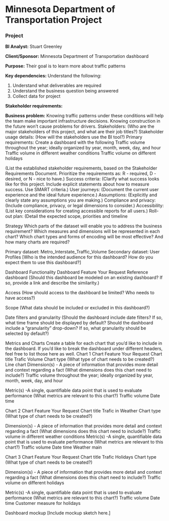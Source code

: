 # Minnesota Department of Transportation Project

### Project                                                                     

**BI Analyst:** Stuart Greenley

**Client/Sponsor:** Minnesota Department of Transportation dashboard

**Purpose:** Their goal is to learn more about traffic patterns

**Key dependencies:** Understand the following:
1. Understand what deliverables are required
2. Understand the business question being answered
3. Collect data for project

**Stakeholder requirements:**

**Business problem:** Knowing traffic patterns under these conditions will help the team make important infrastructure decisions. Knowing construction in the future won’t cause problems for drivers.
Stakeholders: (Who are the major stakeholders of this project, and what are their job titles?)
Stakeholder usage details: (How will the stakeholders use the BI tool?)
Primary requirements:
Create a dashboard with the following
Traffic volume throughout the year; ideally organized by year, month, week, day, and hour
Traffic volume in different weather conditions
 Traffic volume on different holidays 




(List the established stakeholder requirements, based on the Stakeholder Requirements Document. Prioritize the requirements as: R - required, D - desired, or N - nice to have.)
Success criteria: (Clarify what success looks like for this project. Include explicit statements about how to measure success. Use SMART criteria.) 
User journeys: (Document the current user experience and the ideal future experience.)
Assumptions: (Explicitly and clearly state any assumptions you are making.)
Compliance and privacy: (Include compliance, privacy, or legal dimensions to consider.)
Accessibility: (List key considerations for creating accessible reports for all users.)
Roll-out plan: (Detail the expected scope, priorities and timeline

Strategy 
Which parts of the dataset will enable you to address the business requirement? Which measures and dimensions will be represented in each chart? Which chart types and forms of encoding will be most effective? And how many charts are required?

Primary dataset: Metro_Interstate_Traffic_Volume
Secondary dataset: 
User Profiles [Who is the intended audience for this dashboard? How do you expect them to use this dashboard?]
    
Dashboard Functionality
Dashboard Feature
Your Request
Reference dashboard
(Should this dashboard be modeled on an existing dashboard? If so, provide a link and describe the similarity.)


Access
(How should access to the dashboard be limited? Who needs to have access?)


Scope
(What data should be included or excluded in this dashboard?)


Date filters and granularity
(Should the dashboard include date filters? If so, what time frame should be displayed by default? Should the dashboard include a “granularity” drop-down? If so, what granularity should be selected by default?)




Metrics and Charts
Create a table for each chart that you’d like to include in the dashboard. If you’d like to break the dashboard under different headers, feel free to list those here as well.
Chart 1
Chart Feature
Your Request
Chart title
Trafic Volume 
Chart type
(What type of chart needs to be created?)
Line chart 
Dimension(s) - A piece of information that provides more detail and context regarding a fact
(What dimensions does this chart need to include?) 
Traffic volume throughout the year; ideally organized by year, month, week, day, and hour


Metric(s) -A single, quantifiable data point that is used to evaluate performance
(What metrics are relevant to this chart?)
Traffic volume
Date time 


Chart 2
Chart Feature
Your Request
Chart title
Trafic in Weather
Chart type
(What type of chart needs to be created?)


Dimension(s) - A piece of information that provides more detail and context regarding a fact
(What dimensions does this chart need to include?) 
Traffic volume in different weather conditions
Metric(s) -A single, quantifiable data point that is used to evaluate performance
(What metrics are relevant to this chart?)
Traffic volume
Date time 
Weather main


Chart 3
Chart Feature
Your Request
Chart title
Trafic Holidays
Chart type
(What type of chart needs to be created?)


Dimension(s) - A piece of information that provides more detail and context regarding a fact
(What dimensions does this chart need to include?) 
Traffic volume on different holidays


Metric(s) -A single, quantifiable data point that is used to evaluate performance
(What metrics are relevant to this chart?)
Traffic volume
Date time 
Customer measure for holidays




Dashboard mockup
[Include mockup sketch here.]

